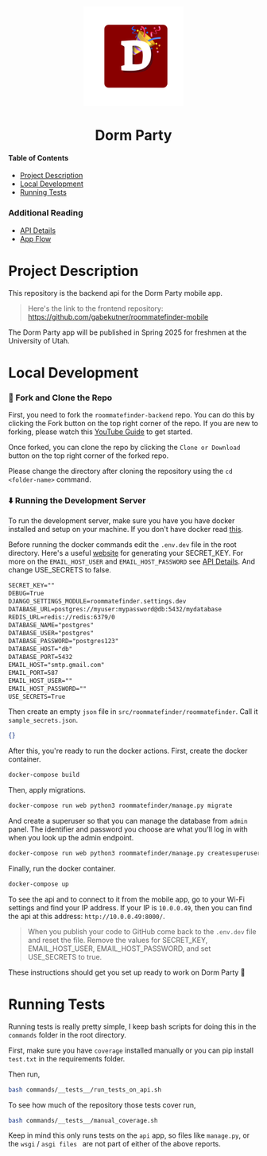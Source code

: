 <div align="center">
  <img src=".github/dormparty-red-app.png" height="200" alt="Dorm Party Icon">
  <h1>Dorm Party</h1>
</div>

#### Table of Contents
* [Project Description](#project-description)
* [Local Development](#local-development)
* [Running Tests](#running-tests)
<!-- * [Contributing Workflows](#contributing)
* [Contact](#contact) -->

### Additional Reading
* [API Details](contributing/API.md)
* [App Flow](contributing/FLOW.md)


# Project Description
This repository is the backend api for the Dorm Party mobile app. 
> Here's the link to the frontend repository: https://github.com/gabekutner/roommatefinder-mobile

The Dorm Party app will be published in Spring 2025 for freshmen at the University of Utah. 

# Local Development
### 🍴 Fork and Clone the Repo

First, you need to fork the `roommatefinder-backend` repo. You can do this by clicking the Fork button on the top right corner of the repo. If you are new to forking, please watch this [YouTube Guide](https://www.youtube.com/watch?v=h8suY-Osn8Q) to get started.

Once forked, you can clone the repo by clicking the `Clone or Download` button on the top right corner of the forked repo. 

Please change the directory after cloning the repository using the `cd <folder-name>` command.

### ⬇️ Running the Development Server
To run the development server, make sure you have you have docker installed and setup on your machine. If you don't have docker read [this](https://docs.docker.com/desktop/).

Before running the docker commands edit the `.env.dev` file in the root directory. Here's a useful [website](https://djecrety.ir/) for generating your SECRET_KEY. For more on the `EMAIL_HOST_USER` and `EMAIL_HOST_PASSWORD` see [API Details](contributing/API.md). And change USE_SECRETS to false.

```.env.dev
SECRET_KEY=""
DEBUG=True
DJANGO_SETTINGS_MODULE=roommatefinder.settings.dev
DATABASE_URL=postgres://myuser:mypassword@db:5432/mydatabase
REDIS_URL=redis://redis:6379/0
DATABASE_NAME="postgres"
DATABASE_USER="postgres"
DATABASE_PASSWORD="postgres123"
DATABASE_HOST="db"
DATABASE_PORT=5432
EMAIL_HOST="smtp.gmail.com"
EMAIL_PORT=587
EMAIL_HOST_USER=""
EMAIL_HOST_PASSWORD=""
USE_SECRETS=True
```

Then create an empty `json` file in `src/roommatefinder/roommatefinder`. Call it `sample_secrets.json`.
```json
{}
```

After this, you're ready to run the docker actions. First, create the docker container.

```bash
docker-compose build
```

Then, apply migrations.

```bash
docker-compose run web python3 roommatefinder/manage.py migrate
```

And create a superuser so that you can manage the database from `admin` panel. The identifier and password you choose are what you'll log in with when you look up the admin endpoint.

```bash
docker-compose run web python3 roommatefinder/manage.py createsuperuser
```

Finally, run the docker container. 

```bash
docker-compose up
```

To see the api and to connect to it from the mobile app, go to your Wi-Fi settings and find your IP address. If your IP is `10.0.0.49`, then you can find the api at this address: `http://10.0.0.49:8000/`.

> When you publish your code to GitHub come back to the `.env.dev` file and reset the file. Remove the values for SECRET_KEY, EMAIL_HOST_USER, EMAIL_HOST_PASSWORD, and set USE_SECRETS to true.

These instructions should get you set up ready to work on Dorm Party 🎉

# Running Tests
Running tests is really pretty simple, I keep bash scripts for doing this in the `commands` folder in the root directory. 

First, make sure you have `coverage` installed manually or you can pip install `test.txt` in the requirements folder.

Then run, 

```bash
bash commands/__tests__/run_tests_on_api.sh
```

To see how much of the repository those tests cover run,

```bash
bash commands/__tests__/manual_coverage.sh
``` 

Keep in mind this only runs tests on the `api` app, so files like `manage.py`, or the `wsgi` / `asgi files ` are not part of either of the above reports.

<!-- # Contributing
Thanks for taking the time, first of all! Second, contributing is really simple. Follow the installation steps and create a pull request. As far as finding issues to work on, issues with the `FirstIssue` label are good for starters. 

Find that here: https://github.com/gabekutner/roommatefinder-backend/labels/FirstIssue

# Contact
If you run into an issue, have a question, or anything else  -->
